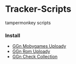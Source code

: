 Tracker-Scripts
=====

tampermonkey scripts

### Install

- [GGn Mobygames Uploady](https://github.com/Suwmlee/tracker-scripts/raw/master/GGn%20Mobygames%20Uploady.user.js)
- [GGn Rom Uploady](https://github.com/Suwmlee/tracker-scripts/raw/master/GGn%20Rom%20Uploady.user.js)
- [GGn Check Collection](https://github.com/Suwmlee/tracker-scripts/raw/master/GGn%20Check%20Collection.user.js)
